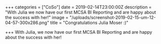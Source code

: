 +++
categories = ["CoSo"]
date = 2019-02-14T23:00:00Z
description = "With Julia we now have our first MCSA BI Reporting and are happy about the success with her!"
image = "/uploads/screenshot-2019-02-15-um-12-04-57-300x286.png"
title = "Congratulations Julia Moser :)"

+++
With Julia, we now have our first MCSA BI Reporting and are happy about the success with her!